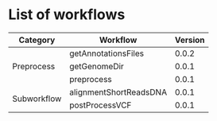 # List of workflows

<table class="tg" style="width:100%">
	<thead>
		<tr>
			<th>Category</th>
			<th>Workflow</th>
			<th>Version</th>
		</tr>
	</thead>
	<tbody>
		<tr>
			<td rowspan="3">Preprocess</td>
			<td>getAnnotationsFiles</td>
			<td>0.0.2</td>
		</tr>
		<tr>
			<td>getGenomeDir</td>
			<td>0.0.1</td>
		</tr>
		<tr>
			<td>preprocess</td>
			<td>0.0.1</td>
		</tr>
		<tr>
			<td rowspan="2">Subworkflow</td>
			<td>alignmentShortReadsDNA</td>
			<td>0.0.1</td>
		</tr>
		<tr>
			<td>postProcessVCF</td>
			<td>0.0.1</td>
		</tr>
	</tbody>
</table>
